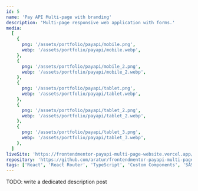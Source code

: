 ```yaml
---
id: 5
name: 'Pay API Multi-page with branding'
description: 'Multi-page responsive web application with forms.'
media:
  [
    {
      png: '/assets/portfolio/payapi/mobile.png',
      webp: '/assets/portfolio/payapi/mobile.webp',
    },
    {
      png: '/assets/portfolio/payapi/mobile_2.png',
      webp: '/assets/portfolio/payapi/mobile_2.webp',
    },
    {
      png: '/assets/portfolio/payapi/tablet.png',
      webp: '/assets/portfolio/payapi/tablet.webp',
    },
    {
      png: '/assets/portfolio/payapi/tablet_2.png',
      webp: '/assets/portfolio/payapi/tablet_2.webp',
    },
    {
      png: '/assets/portfolio/payapi/tablet_3.png',
      webp: '/assets/portfolio/payapi/tablet_3.webp',
    },
  ]
liveSite: 'https://frontendmentor-payapi-multi-page-website.vercel.app/'
repository: 'https://github.com/aratur/frontendmentor-payapi-multi-page-website'
tags: ['React', 'React Router', 'TypeScript', 'Custom Components', 'SASS/SCSS']
---
```


TODO: write a dedicated description post
